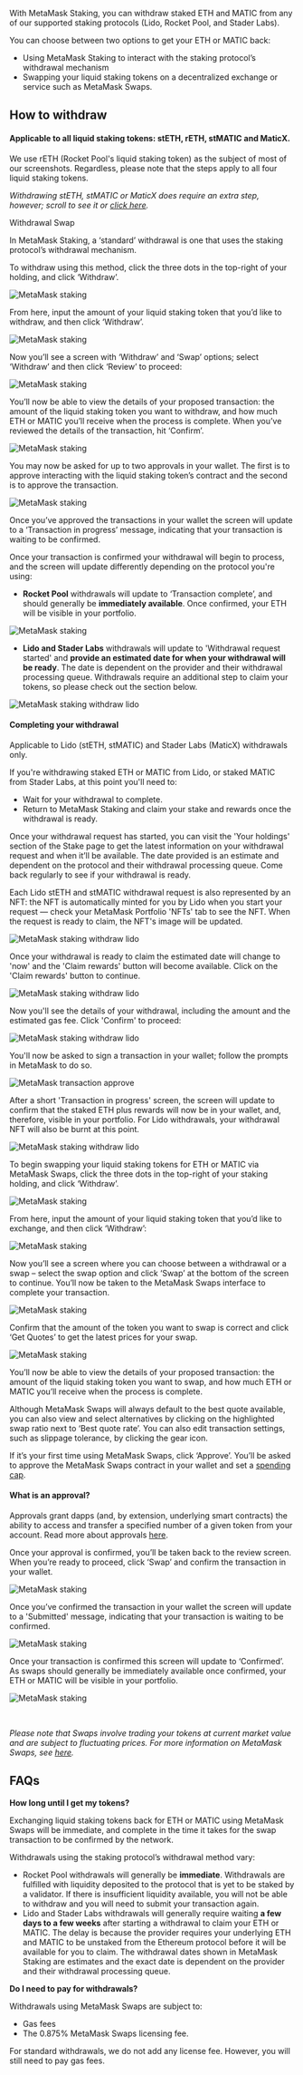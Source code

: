 With MetaMask Staking, you can withdraw staked ETH and MATIC from any of our supported staking protocols (Lido, Rocket Pool, and Stader Labs).


You can choose between two options to get your ETH or MATIC back:


* Using MetaMask Staking to interact with the staking protocol’s withdrawal mechanism
* Swapping your liquid staking tokens on a decentralized exchange or service such as MetaMask Swaps.


How to withdraw
---------------



#### Applicable to all liquid staking tokens: stETH, rETH, stMATIC and MaticX.


We use rETH (Rocket Pool's liquid staking token) as the subject of most of our screenshots. Regardless, please note that the steps apply to all four liquid staking tokens.


*Withdrawing stETH, stMATIC or MaticX does require an extra step, however; scroll to see it or [click here](https://support.metamask.io/hc/en-us/articles/11834605248923#01H050KCYE4DC27M1GZ0NEHE15).*





Withdrawal Swap


In MetaMask Staking, a ‘standard’ withdrawal is one that uses the staking protocol’s withdrawal mechanism.


To withdraw using this method, click the three dots in the top-right of your holding, and click ‘Withdraw’.


![MetaMask staking](https://support.metamask.io/hc/article_attachments/14444383164443)


From here, input the amount of your liquid staking token that you’d like to withdraw, and then click ‘Withdraw’.


![MetaMask staking](https://support.metamask.io/hc/article_attachments/14444375639579)


Now you’ll see a screen with ‘Withdraw’ and ‘Swap’ options; select ‘Withdraw’ and then click ‘Review’ to proceed:


![MetaMask staking](https://support.metamask.io/hc/article_attachments/14444421032091)


You’ll now be able to view the details of your proposed transaction: the amount of the liquid staking token you want to withdraw, and how much ETH or MATIC you’ll receive when the process is complete. When you’ve reviewed the details of the transaction, hit ‘Confirm’.


![MetaMask staking](https://support.metamask.io/hc/article_attachments/14444422674715)


You may now be asked for up to two approvals in your wallet. The first is to approve interacting with the liquid staking token’s contract and the second is to approve the transaction.


![MetaMask staking](https://support.metamask.io/hc/article_attachments/14444425049883)


Once you’ve approved the transactions in your wallet the screen will update to a ‘Transaction in progress’ message, indicating that your transaction is waiting to be confirmed.


Once your transaction is confirmed your withdrawal will begin to process, and the screen will update differently depending on the protocol you're using:


* **Rocket Pool** withdrawals will update to ‘Transaction complete’, and should generally be **immediately available**. Once confirmed, your ETH will be visible in your portfolio.


![MetaMask staking](https://support.metamask.io/hc/article_attachments/14444433934491)
* **Lido and Stader Labs** withdrawals will update to 'Withdrawal request started' and **provide an estimated date for when your withdrawal will be ready**. The date is dependent on the provider and their withdrawal processing queue. Withdrawals require an additional step to claim your tokens, so please check out the section below.


![MetaMask staking withdraw lido](https://support.metamask.io/hc/article_attachments/15931776236059)



#### Completing your withdrawal



Applicable to Lido (stETH, stMATIC) and Stader Labs (MaticX) withdrawals only.



If you're withdrawing staked ETH or MATIC from Lido, or staked MATIC from Stader Labs, at this point you'll need to:


* Wait for your withdrawal to complete.
* Return to MetaMask Staking and claim your stake and rewards once the withdrawal is ready.


Once your withdrawal request has started, you can visit the 'Your holdings' section of the Stake page to get the latest information on your withdrawal request and when it’ll be available. The date provided is an estimate and dependent on the protocol and their withdrawal processing queue. Come back regularly to see if your withdrawal is ready.


Each Lido stETH and stMATIC withdrawal request is also represented by an NFT: the NFT is automatically minted for you by Lido when you start your request — check your MetaMask Portfolio 'NFTs' tab to see the NFT. When the request is ready to claim, the NFT's image will be updated. 


![MetaMask staking withdraw lido](https://support.metamask.io/hc/article_attachments/15931776243099)


Once your withdrawal is ready to claim the estimated date will change to 'now' and the 'Claim rewards' button will become available. Click on the 'Claim rewards' button to continue.


![MetaMask staking withdraw lido](https://support.metamask.io/hc/article_attachments/15931776245403)


Now you'll see the details of your withdrawal, including the amount and the estimated gas fee. Click 'Confirm' to proceed:


![MetaMask staking withdraw lido](https://support.metamask.io/hc/article_attachments/15931776264347)


You'll now be asked to sign a transaction in your wallet; follow the prompts in MetaMask to do so.


![MetaMask transaction approve](https://support.metamask.io/hc/article_attachments/15931791786395)


After a short 'Transaction in progress' screen, the screen will update to confirm that the staked ETH plus rewards will now be in your wallet, and, therefore, visible in your portfolio. For Lido withdrawals, your withdrawal NFT will also be burnt at this point.


![MetaMask staking withdraw lido](https://support.metamask.io/hc/article_attachments/15931791790619)





To begin swapping your liquid staking tokens for ETH or MATIC via MetaMask Swaps, click the three dots in the top-right of your staking holding, and click ‘Withdraw’.


![MetaMask staking](https://support.metamask.io/hc/article_attachments/14444383164443)


From here, input the amount of your liquid staking token that you’d like to exchange, and then click ‘Withdraw’:


![MetaMask staking](https://support.metamask.io/hc/article_attachments/14444481784475)


Now you’ll see a screen where you can choose between a withdrawal or a swap – select the swap option and click ‘Swap’ at the bottom of the screen to continue. You’ll now be taken to the MetaMask Swaps interface to complete your transaction.


![MetaMask staking](https://support.metamask.io/hc/article_attachments/14444484386843)


Confirm that the amount of the token you want to swap is correct and click ‘Get Quotes’ to get the latest prices for your swap.


![MetaMask staking](https://support.metamask.io/hc/article_attachments/14444486016155)


You’ll now be able to view the details of your proposed transaction: the amount of the liquid staking token you want to swap, and how much ETH or MATIC you’ll receive when the process is complete.


Although MetaMask Swaps will always default to the best quote available, you can also view and select alternatives by clicking on the highlighted swap ratio next to ‘Best quote rate’. You can also edit transaction settings, such as slippage tolerance, by clicking the gear icon.


If it’s your first time using MetaMask Swaps, click ‘Approve’. You’ll be asked to approve the MetaMask Swaps contract in your wallet and set a [spending cap](https://support.metamask.io/hc/en-us/articles/6055177143579).



#### What is an approval?


Approvals grant dapps (and, by extension, underlying smart contracts) the ability to access and transfer a specified number of a given token from your account. Read more about approvals [here](https://support.metamask.io/hc/en-us/articles/6174898326683).



Once your approval is confirmed, you’ll be taken back to the review screen. When you’re ready to proceed, click ‘Swap’ and confirm the transaction in your wallet.


![MetaMask staking](https://support.metamask.io/hc/article_attachments/14444522102299)


Once you’ve confirmed the transaction in your wallet the screen will update to a 'Submitted' message, indicating that your transaction is waiting to be confirmed.


![MetaMask staking](https://support.metamask.io/hc/article_attachments/14444530617499)


Once your transaction is confirmed this screen will update to ‘Confirmed’. As swaps should generally be immediately available once confirmed, your ETH or MATIC will be visible in your portfolio.


![MetaMask staking](https://support.metamask.io/hc/article_attachments/14444531880475)


 


*Please note that Swaps involve trading your tokens at current market value and are subject to fluctuating prices. For more information on MetaMask Swaps, see [here](https://support.metamask.io/hc/sections/360012954532).*




FAQs
----




**How long until I get my tokens?**

Exchanging liquid staking tokens back for ETH or MATIC using MetaMask Swaps will be immediate, and complete in the time it takes for the swap transaction to be confirmed by the network.


Withdrawals using the staking protocol’s withdrawal method vary:


* Rocket Pool withdrawals will generally be **immediate**. Withdrawals are fulfilled with liquidity deposited to the protocol that is yet to be staked by a validator. If there is insufficient liquidity available, you will not be able to withdraw and you will need to submit your transaction again.
* Lido and Stader Labs withdrawals will generally require waiting **a few days to a few weeks** after starting a withdrawal to claim your ETH or MATIC. The delay is because the provider requires your underlying ETH and MATIC to be unstaked from the Ethereum protocol before it will be available for you to claim. The withdrawal dates shown in MetaMask Staking are estimates and the exact date is dependent on the provider and their withdrawal processing queue.





**Do I need to pay for withdrawals?**

Withdrawals using MetaMask Swaps are subject to:


* Gas fees
* The 0.875% MetaMask Swaps licensing fee.


For standard withdrawals, we do not add any license fee. However, you will still need to pay gas fees.




